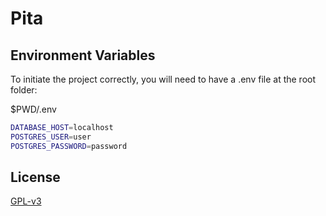# Pita

## Environment Variables

To initiate the project correctly, you will need to have a .env file at the root folder:

$PWD/.env

``` sh
DATABASE_HOST=localhost
POSTGRES_USER=user
POSTGRES_PASSWORD=password
```


## License

[GPL-v3](https://www.gnu.org/licenses/gpl-3.0.en.html)



